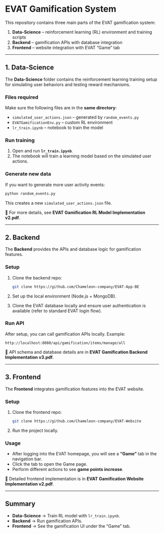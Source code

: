 # EVAT Gamification System

This repository contains three main parts of the EVAT gamification system:

1. **Data-Science** – reinforcement learning (RL) environment and training scripts
2. **Backend** – gamification APIs with database integration
3. **Frontend** – website integration with EVAT “Game” tab

---

## 1. Data-Science

The **Data-Science** folder contains the reinforcement learning training setup for simulating user behaviors and testing reward mechanisms.

### Files required

Make sure the following files are in the **same directory**:

* `simulated_user_actions.json` – generated by `random_events.py`
* `EVATGamificationEnv.py` – custom RL environment
* `lr_train.ipynb` – notebook to train the model

### Run training

1. Open and run **`lr_train.ipynb`**.
2. The notebook will train a learning model based on the simulated user actions.

### Generate new data

If you want to generate more user activity events:

```bash
python random_events.py
```

This creates a new `simulated_user_actions.json` file.

📄 For more details, see **EVAT Gamification RL Model Implementation v2.pdf**.

---

## 2. Backend

The **Backend** provides the APIs and database logic for gamification features.

### Setup

1. Clone the backend repo:

   ```bash
   git clone https://github.com/Chameleon-company/EVAT-App-BE
   ```
2. Set up the local environment (Node.js + MongoDB).
3. Clone the EVAT database locally and ensure user authentication is available (refer to standard EVAT login flow).

### Run API

After setup, you can call gamification APIs locally. Example:

```
http://localhost:8080/api/gamification/items/manage/all
```

📄 API schema and database details are in **EVAT Gamification Backend Implementation v3.pdf**.

---

## 3. Frontend

The **Frontend** integrates gamification features into the EVAT website.

### Setup

1. Clone the frontend repo:

   ```bash
   git clone https://github.com/Chameleon-company/EVAT-Website
   ```
2. Run the project locally.

### Usage

* After logging into the EVAT homepage, you will see a **“Game”** tab in the navigation bar.
* Click the tab to open the Game page.
* Perform different actions to see **game points increase**.

📄 Detailed frontend implementation is in **EVAT Gamification Website Implementation v2.pdf**.

---

## Summary

* **Data-Science** → Train RL model with `lr_train.ipynb`.
* **Backend** → Run gamification APIs.
* **Frontend** → See the gamification UI under the “Game” tab.

